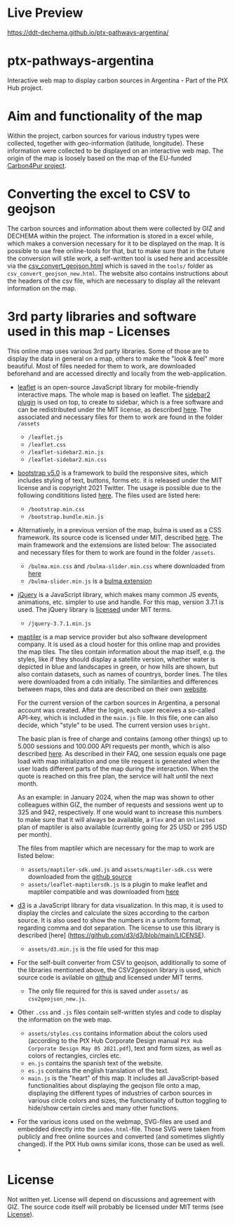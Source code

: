 # Live Preview
https://ddt-dechema.github.io/ptx-pathways-argentina/

# ptx-pathways-argentina
Interactive web map to display carbon sources in Argentina - Part of the PtX Hub project.

# Aim and functionality of the map
Within the project, carbon sources for various industry types were collected, together with geo-information (latitude, longitude). These information were collected to be displayed on an interactive web map.
The origin of the map is loosely based on the map of the EU-funded [Carbon4Pur project](https://carbon4pur.github.io/mapping/index.html).

# Converting the excel to CSV to geojson
The carbon sources and information about them were collected by GIZ and DECHEMA within the project. The information is stored in a excel while, which makes a conversion necessary for it to be displayed on the map. 
It is possible to use free online-tools for that, but to make sure that in the future the conversion will stile work, a self-written tool is used here and accessible via the [csv_convert_geojson.html](https://ddt-dechema.github.io/ptx-pathways-argentina/tools/csv_convert_geojson.html) which is saved in the `tools/` folder as `csv_convert_geojson_new.html`. The website also contains instructions about the headers of the csv file, which are necessary to display all the relevant information on the map.

# 3rd party libraries and software used in this map - Licenses
This online map uses various 3rd party libraries. Some of those are to display the data in general on a map, others to make the "look & feel" more beautiful. Most of files needed for them to work, are downloaded beforehand and are accessed directly and locally from the web-application.

* [leaflet](https://leafletjs.com/) is an open-source JavaScript library for mobile-friendly interactive maps. The whole map is based on leaflet. 
The [sidebar2 plugin](https://github.com/noerw/leaflet-sidebar-v2) is used on top, to create to sidebar, which is a free software and can be redistributed under the MIT license, as described [here](https://github.com/Leaflet/Leaflet/blob/main/LICENSE).
The associated and necessary files for them to work are found in the folder `/assets`
    * `/leaflet.js`
    * `/leaflet.css`
    * `/leaflet-sidebar2.min.js`
    * `/leaflet-sidebar2.min.css`

* [bootstrap v5.0](https://getbootstrap.com/docs/5.0/components/buttons/#outline-buttons) is a framework to build the responsive sites, which includes styling of text, buttons, forms etc. it is released under the MIT license and is copyright 2021 Twitter. The usage is possible due to the following condititions listed [here](https://getbootstrap.com/docs/5.0/about/license/). The files used are listed here:
    * `/bootstrap.min.css`
    * `/bootstrap.bundle.min.js`

* Alternatively, in a previous version of the map, bulma is used as a CSS framework. Its source code is licensed under MIT, described [here](https://github.com/jgthms/bulma/blob/master/LICENSE).
The main framework and the extensions are listed below:
The associated and necessary files for them to work are found in the folder `/assets`.
    * `/bulma.min.css` and `/bulma-slider.min.css` where downloaded from [here](https://bulma.io/)
    * `/bulma-slider.min.js` is a [bulma extension](https://wikiki.github.io/form/slider/)

* [jQuery](https://jquery.com/) is a JavaScript library, which makes many common JS events, animations, etc. simpler to use and handle. For this map, version 3.7.1 is used. The jQuery library is [licensed](https://jquery.com/license/) under MIT terms.
    * `/jquery-3.7.1.min.js`

* [maptiler](https://www.maptiler.com/) is a map service provider but also software development company. It is used as a cloud hoster for this online map and provides the map tiles. The tiles contain information about the map itself, e.g. the styles, like if they should display a satellite version, whether water is depicted in blue and landscapes in green, or how hills are shown, but also contain datasets, such as names of countrys, border lines. The tiles were downloaded from a cdn initially.
The similarities and differences between maps, tiles and data are described on their own [website](https://documentation.maptiler.com/hc/en-us/articles/4405446399505-Maps-Tiles-Data-What-are-they-and-how-do-they-differ).

    For the current version of the carbon sources in Argentina, a personal account was created. After the login, each user receives a so-called API-key, which is included in the `main.js` file. In this file, one can also decide, which "style" to  be used. The current version uses `bright`.
    
    The basic plan is free of charge and contains (among other things) up to 5.000 sessions and 100.000 API requests per month, which is also described [here](https://www.maptiler.com/cloud/pricing/#maps). As described in their FAQ, one session equals one page load with map initialization and one tile request is generated when the user loads different parts of the map during the interaction.
    When the quote is reached on this free plan, the service will halt until the next month.

    As an example: in January 2024, when the map was shown to other colleagues within GIZ, the number of requests and sessions went up to 325 and 942, respectively.
    If one would want to increase this numbers to make sure that it will always be available, a `Flex` and an `Unlimited` plan of maptiler is also available (currently going for 25 USD or 295 USD per month).

    The files from maptiler which are necessary for the map to work are listed below:
    * `assets/maptiler-sdk.umd.js` and `assets/maptiler-sdk.css` were downloaded from the [github source](https://github.com/maptiler/maptiler-sdk-js) 
    * `assets/leaflet-maptilersdk.js` is a plugin to make leaflet and maptiler compatible and was downloaded from [here](https://docs.maptiler.com/leaflet/)

* [d3](https://d3js.org/) is a JavaScript library for data visualization. In this map, it is used to display the circles and calculate the sizes according to the carbon source. It is also used to show the numbers in a uniform format, regarding comma and dot separation. The license to use this library is described [here] (https://github.com/d3/d3/blob/main/LICENSE).
    * `assets/d3.min.js` is the file used for this map

* For the self-built converter from CSV to geojson, additionally to some of the libraries mentioned above, the CSV2geojson library is used, which source code is avilable on [github](https://github.com/mapbox/csv2geojson) and licensed under MIT terms. 
    * The only file required for this is saved under `assets/` as `csv2geojson_new.js`.

* Other `.css`  and `.js` files contain self-written styles and code to display the information on the web map. 
    * `assets/styles.css` contains information about the colors used (according to the PtX Hub Corporate Design manual `PtX Hub Corporate Design May 05 2021.pdf`), text and form sizes, as well as colors of rectangles, circles etc.
    * `en.js` contains the spanish text of the website.
    * `es.js` contains the english translation of the text.
    * `main.js` is the "heart" of this map. It includes all JavaScript-based functionalities about displaying the geojson file onto a map, displaying the different types of industries of carbon sources in various circle colors and sizes, the functionality of button toggling to hide/show certain circles and many other functions.

* For the various icons used on the webmap, SVG-files are used and embedded directly into the `index.html`-file. Those SVG were taken from publicly and free online sources and converted (and sometimes slightly changed).
If the PtX Hub owns similar icons, those can be used as well. 
    *

# License

Not written yet. 
License will depend on discussions and agreement with GIZ. 
The source code itself will probably be licensed under MIT terms (see [License](https://github.com/ddt-dechema/ptx-pathways-argentina?tab=MIT-1-ov-file)).
